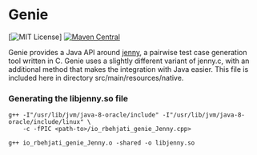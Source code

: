 
# Genie
[![MIT License](https://img.shields.io/github/license/mashape/apistatus.svg)]
[![Maven Central](https://maven-badges.herokuapp.com/maven-central/io.github.rbehjati/genie/badge.svg)](https://maven-badges.herokuapp.com/maven-central/io.github.rbehjati/genie)

Genie provides a Java API around [jenny](http://burtleburtle.net/bob/math/jenny.html), a pairwise test case generation tool written in C.
Genie uses a slightly different variant of jenny.c, with an additional method that makes the integration with Java easier.
This file is included here in directory src/main/resources/native.


### Generating the libjenny.so file

```
g++ -I"/usr/lib/jvm/java-8-oracle/include" -I"/usr/lib/jvm/java-8-oracle/include/linux" \
    -c -fPIC <path-to>/io_rbehjati_genie_Jenny.cpp>

g++ io_rbehjati_genie_Jenny.o -shared -o libjenny.so
```
